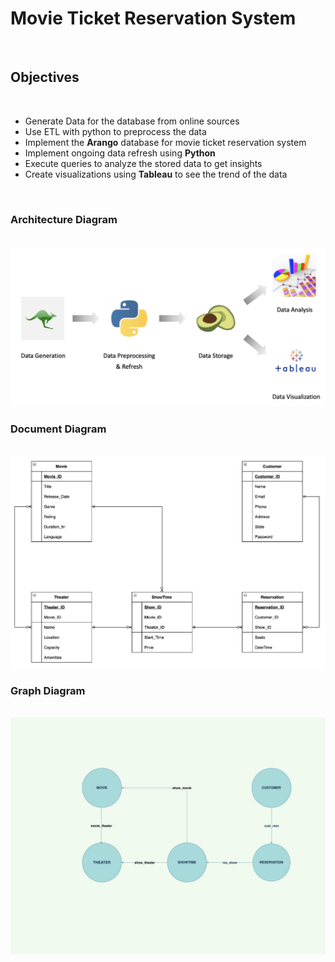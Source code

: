 # **Movie Ticket Reservation System**

</br>

## **Objectives**

</br>

* Generate Data for the database from online sources
* Use ETL with python to preprocess the data
* Implement the **Arango** database for movie ticket reservation system
* Implement ongoing data refresh using **Python**
* Execute queries to analyze the stored data to get insights
* Create visualizations using **Tableau** to see the trend of the data

</br>

### **Architecture Diagram**

</br>

<img src = "Diagrams/architecture_diagram.png">

</br>

### **Document Diagram**

</br>

<img src = "Diagrams/ADBMS_Project_ERD_Team7.png">

</br>

### **Graph Diagram**

</br>

<img src = "Diagrams/graph_model.jpg">